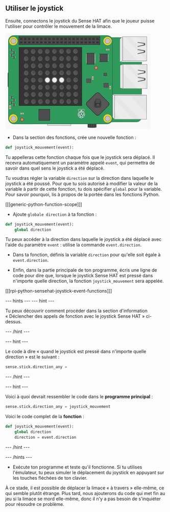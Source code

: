 ## Utiliser le joystick

Ensuite, connectons le joystick du Sense HAT afin que le joueur puisse l'utiliser pour contrôler le mouvement de la limace.

![Limace en mouvement](images/moving-slug.gif)

+ Dans la section des fonctions, crée une nouvelle fonction :

```python
def joystick_mouvement(event):
```

Tu appelleras cette fonction chaque fois que le joystick sera déplacé. Il recevra automatiquement un paramètre appelé `event`, qui permettra de savoir dans quel sens le joystick a été déplacé.

Tu voudras régler la variable `direction` sur la direction dans laquelle le joystick a été poussé. Pour que tu sois autorisé à modifier la valeur de la variable à partir de cette fonction, tu dois spécifier `global` pour la variable. Pour savoir pourquoi, lis à propos de la portée dans les fonctions Python.

[[[generic-python-function-scope]]]

+ Ajoute `globale direction` à ta fonction :

```python
def joystick_mouvement(event):
    global direction
```

Tu peux accéder à la direction dans laquelle le joystick a été déplacé avec l'aide du paramètre `event` : utilise la commande `event.direction`.

+ Dans ta fonction, définis la variable `direction` pour qu'elle soit égale à `event.direction`.

+ Enfin, dans la partie principale de ton programme, écris une ligne de code pour dire que, lorsque le joystick Sense HAT est pressé dans n'importe quelle direction, la fonction `joystick_mouvement` sera appelée.

[[[rpi-python-sensehat-joystick-event-functions]]]

--- hints ---
--- hint ---

Tu peux découvrir comment procéder dans la section d'information « Déclencher des appels de fonction avec le joystick Sense HAT » ci-dessus.

--- /hint ---

--- hint ---

Le code à dire « quand le joystick est pressé dans n'importe quelle direction » est le suivant :

```python
sense.stick.direction_any =
```

--- /hint ---

--- hint ---

Voici à quoi devrait ressembler le code dans le **programme principal** :

```python
sense.stick.direction_any = joystick_mouvement
```

Voici le code complet de la **fonction** :
```python
def joystick_mouvement(event):
    global direction
    direction = event.direction
```

--- /hint ---

--- /hints ---

+ Exécute ton programme et teste qu'il fonctionne. Si tu utilises l'émulateur, tu peux simuler le déplacement du joystick en appuyant sur les touches fléchées de ton clavier.

À ce stade, il est possible de déplacer la limace « à travers » elle-même, ce qui semble plutôt étrange. Plus tard, nous ajouterons du code qui met fin au jeu si la limace se mord elle-même, donc il n'y a pas besoin de s'inquiéter pour résoudre ce problème.
